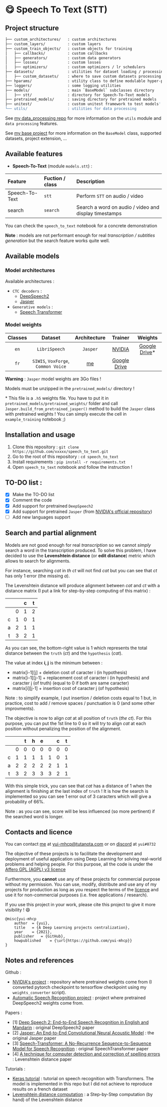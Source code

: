 # :yum: Speech To Text (STT)

## Project structure

```bash
├── custom_architectures/   : custom architectures
├── custom_layers/          : custom layers
├── custom_train_objects/   : custom objects for training
│   ├── callbacks/          : custom callbacks
│   ├── generators/         : custom data generators
│   ├── losses/             : custom losses
│   ├── optimizers/         : custom optimizers / lr schedulers
├── datasets/               : utilities for dataset loading / processing
│   ├── custom_datasets/    : where to save custom datasets processing
├── hparams/                : utility class to define modulable hyper-parameters
├── loggers/                : some logging utilities
├── models/                 : main `BaseModel` subclasses directory
│   ├── stt/                : directory for Speech-To-Text models
├── pretrained_models/      : saving directory for pretrained models
├── unitest/                : custom unitest framework to test models' consistency
└── utils/                  : utilities for data processing

```

See [my data_processing repo](https://github.com/yui-mhcp/data_processing) for more information on the `utils` module and `data processing` features.

See [my base project](https://github.com/yui-mhcp/base_dl_project) for more information on the `BaseModel` class, supported datasets, project extension, ...

## Available features

- **Speech-To-Text** (module `models.stt`) :

| Feature   | Fuction / class   | Description |
| :-------- | :---------------- | :---------- |
| Speech-To-Text    | `stt`             | Perform `STT` on audio / video      |
| search            | `search`          | Search a word on audio / video and display timestamps |

You can check the `speech_to_text` notebook for a concrete demonstration

**Note** : models are not performant enough for real *transcription / subtitles generation* but the search feature works quite well. 

## Available models

### Model architectures

Available architectures : 
- `CTC decoders` :
    - [DeepSpeech2](https://www.paperswithcode.com/paper/deep-speech-2-end-to-end-speech-recognition)
    - [Jasper](https://www.paperswithcode.com/paper/jasper-an-end-to-end-convolutional-neural)
- `Generative models` :
    - [Speech Transformer](https://ieeexplore.ieee.org/document/8462506)

### Model weights

| Classes   | Dataset   | Architecture  | Trainer   | Weights   |
| :-------: | :-------: | :-----------: | :-------: | :-------: |
| `en`      | `LibriSpeech` | `Jasper`  | [NVIDIA](https://github.com/NVIDIA)   | [Google Drive](https://drive.google.com/file/d/1JViFiy-JZ8VYTlaZPVDMZfg0qWcY5-U8/view?usp=sharing)\*  |
| `fr`      | `SIWIS`, `VoxForge`, `Common Voice`   | [me](https://github.com/yui-mhcp) | [Google Drive](https://drive.google.com/file/d/1R9lXaEj4etAyyfy7r3tYNnO5FPwQ7RXS/view?usp=sharing)  |

**Warning** : `Jasper` model weights are 3Go files !

Models must be unzipped in the `pretrained_models/` directory !

\* This file is a `.h5` weights file. You have to put it in `pretrained_models/pretrained_weights/` folder and call `Jasper.build_from_pretrained_jasper()` method to build the `Jasper` class with pretrained weights ! You can simply execute the cell in `example_training` notebook ;)

## Installation and usage

1. Clone this repository : `git clone https://github.com/xxxxx/speech_to_text.git`
2. Go to the root of this repository : `cd speech_to_text`
3. Install requirements : `pip install -r requirements.txt`
4. Open `speech_to_text` notebook and follow the instruction !

## TO-DO list :

- [x] Make the TO-DO list
- [x] Comment the code
- [x] Add support for pretrained `DeepSpeech2`
- [x] Add support for pretrained `Jasper` (from [NVIDIA's official repository](https://github.com/NVIDIA/DeepLearningExamples/tree/master/PyTorch/SpeechRecognition/Jasper))
- [ ] Add new languages support

## Search and partial alignment

Models are not good enough for real *transcription* so we cannot *simply* search a word in the transcription produced. To solve this problem, I have decided to use the **Levenshtein distance** (or **edit distance**) metric which allows to search for alignments. 

For instance, searching *cat* in *th ct* will not find *cat* but you can see that *ct* has only 1 error (the missing *a*). 

The Levenshtein distance will produce alignment between *cat* and *ct* with a distance matrix (I put a link for step-by-step computing of this matrix) : 

|   |   | c | t |
|:-:|:-:|:-:|:-:|
|   | 0 | 1 | 2 |
| c | 1 | 0 | 1 |
| a | 2 | 1 | 1 |
| t | 3 | 2 | 1 |

As you can see, the bottom-right value is 1 which represents the total distance between the `truth` (*ct*) and the `hypothesis` (*cat*). 

The value at index **i, j** is the minimum between :
- matrix[i-1][j]    + deletion cost of caracter i (in hypothesis)
- matrix[i-1][j-1]  + replacement cost of caracter i (in hypothesis) and caracter j (of truth) (equal to 0 if both are same caracter)
- matrix[i][j-1]    + insertion cost of caracter j (of hypothesis)

Note : to simplify example, I put insertion / deletion costs equal to 1 but, in practice, cost to add / remove spaces / punctuation is 0 (and some other improvments). 

The objective is now to align *cat* at all position of `truth` (*the ct*). For this purpose, you can put the 1st line to 0 so it will try to align *cat* at each position without penalizing the position of the alignment. 

|   |   | t | h | e |   | c | t |
|:-:|:-:|:-:|:-:|:-:|:-:|:-:|:-:|
|   | 0 | 0 | 0 | 0 | 0 | 0 | 0 |
| c | 1 | 1 | 1 | 1 | 1 | 0 | 1 |
| a | 2 | 2 | 2 | 2 | 2 | 1 | 1 |
| t | 3 | 2 | 3 | 3 | 3 | 2 | 1 |

With this simple trick, you can see that *cat* has a distance of 1 when the alignment is finishing at the last index of `truth` ! It is how the search is implemented so you can see 1 error out of 3 caracters which will give a probability of 66%.

Note : as you can see, score will be less influenced (so more pertinent) if the searched word is longer. 

## Contacts and licence

You can contact [me](https://github.com/yui-mhcp) at yui-mhcp@tutanota.com or on [discord](https://discord.com) at `yui#0732`

The objective of these projects is to facilitate the development and deployment of useful application using Deep Learning for solving real-world problems and helping people. 
For this purpose, all the code is under the [Affero GPL (AGPL) v3 licence](LICENCE)

Furthermore, you **cannot** use any of these projects for commercial purpose without my permission. You can use, modify, distribute and use any of my projects for production as long as you respect the terms of the [licence](LICENCE) and use it for non-commercial purposes (i.e. free applications / research). 

If you use this project in your work, please cite this project to give it more visibility ! :smile:

```
@misc{yui-mhcp
    author  = {yui},
    title   = {A Deep Learning projects centralization},
    year    = {2021},
    publisher   = {GitHub},
    howpublished    = {\url{https://github.com/yui-mhcp}}
}
```

## Notes and references

Github : 
- [NVIDIA's project](https://github.com/NVIDIA/DeepLearningExamples/tree/master/PyTorch/SpeechRecognition/Jasper) : repository where pretrained weights come from (I converted pytorch checkpoint to tensorflow checkpoint using my `weights_converter` script). 
- [Automatic Speech Recognition project](https://github.com/rolczynski/Automatic-Speech-Recognition) : project where pretrained DeepSpeech2 weights come from. 

Papers :
- [1] [Deep Speech 2: End-to-End Speech Recognition in English and Mandarin](https://www.paperswithcode.com/paper/deep-speech-2-end-to-end-speech-recognition) : original DeepSpeech2 paper
- [2] [Jasper: An End-to-End Convolutional Neural Acoustic Model](https://www.paperswithcode.com/paper/jasper-an-end-to-end-convolutional-neural) : the original Jasper paper
- [3] [Speech-Transformer: A No-Recurrence Sequence-to-Sequence Model for Speech Recognition](https://ieeexplore.ieee.org/document/8462506) : original SpeechTransformer paper
- [4] [A technique for computer detection and correction of spelling errors](https://dl.acm.org/doi/10.1145/363958.363994) : Levenshtein distance paper

Tutorials : 
- [Keras tutorial](https://keras.io/examples/audio/transformer_asr/) : tutorial on speech recognition with Transformers. The model is implemented in this repo but I did not achieve to reproduce results on a french dataset
- [Levenshtein distance computation](https://blog.paperspace.com/measuring-text-similarity-using-levenshtein-distance/) : a Step-by-Step computation (by hand) of the Levenshtein distance

